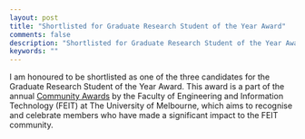 ```yaml
---
layout: post
title: "Shortlisted for Graduate Research Student of the Year Award"
comments: false
description: "Shortlisted for Graduate Research Student of the Year Award"
keywords: ""
---
```


I am honoured to be shortlisted as one of the three candidates for the Graduate Research Student of the Year Award. This award is a part of the annual <a href="https://eng.unimelb.edu.au/students/coursework/life-beyond/community-awards">Community Awards</a> by the Faculty of Engineering and Information Technology (FEIT) at The University of Melbourne, which aims to recognise and celebrate members who have made a significant impact to the FEIT community. 